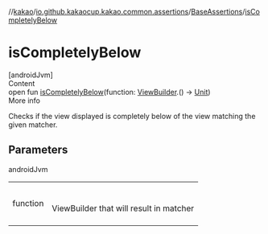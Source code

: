 //[kakao](../../../index.md)/[io.github.kakaocup.kakao.common.assertions](../index.md)/[BaseAssertions](index.md)/[isCompletelyBelow](is-completely-below.md)



# isCompletelyBelow  
[androidJvm]  
Content  
open fun [isCompletelyBelow](is-completely-below.md)(function: [ViewBuilder](../../io.github.kakaocup.kakao.common.builders/-view-builder/index.md).() -> [Unit](https://kotlinlang.org/api/latest/jvm/stdlib/kotlin/-unit/index.html))  
More info  


Checks if the view displayed is completely below of the view matching the given matcher.



## Parameters  
  
androidJvm  
  
| | |
|---|---|
| <a name="io.github.kakaocup.kakao.common.assertions/BaseAssertions/isCompletelyBelow/#kotlin.Function1[io.github.kakaocup.kakao.common.builders.ViewBuilder,kotlin.Unit]/PointingToDeclaration/"></a>function| <a name="io.github.kakaocup.kakao.common.assertions/BaseAssertions/isCompletelyBelow/#kotlin.Function1[io.github.kakaocup.kakao.common.builders.ViewBuilder,kotlin.Unit]/PointingToDeclaration/"></a><br><br>ViewBuilder that will result in matcher<br><br>|
  
  



